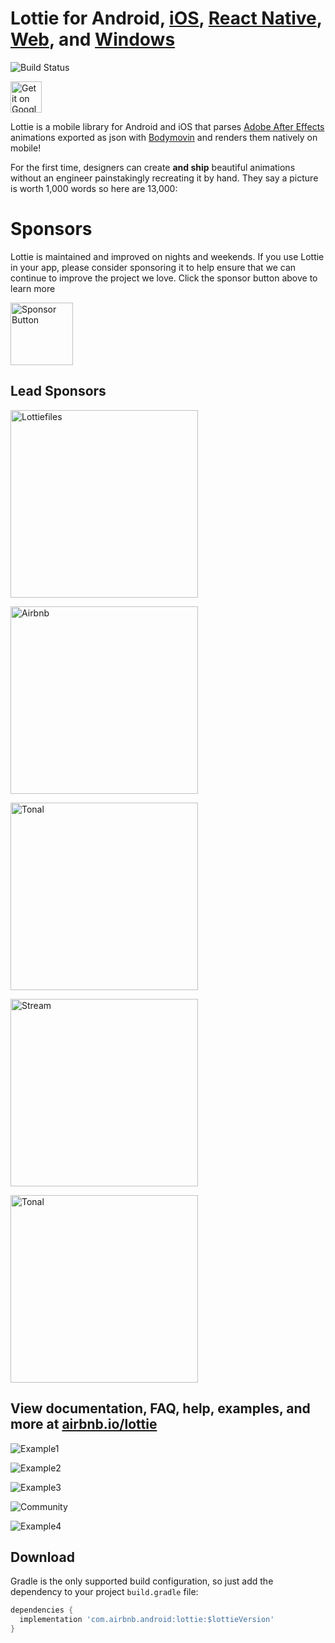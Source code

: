 # Lottie for Android, [iOS](https://github.com/airbnb/lottie-ios), [React Native](https://github.com/airbnb/lottie-react-native), [Web](https://github.com/airbnb/lottie-web), and [Windows](https://aka.ms/lottie)
![Build Status](https://github.com/airbnb/lottie-android/workflows/Verify/badge.svg)


<a href='https://play.google.com/store/apps/details?id=com.airbnb.lottie'><img alt='Get it on Google Play' src='https://play.google.com/intl/en_us/badges/images/generic/en_badge_web_generic.png' height="50px"/></a>

Lottie is a mobile library for Android and iOS that parses [Adobe After Effects](http://www.adobe.com/products/aftereffects.html) animations exported as json with [Bodymovin](https://github.com/airbnb/lottie-web) and renders them natively on mobile!

For the first time, designers can create **and ship** beautiful animations without an engineer painstakingly recreating it by hand. They say a picture is worth 1,000 words so here are 13,000:

# Sponsors
Lottie is maintained and improved on nights and weekends. If you use Lottie in your app, please consider sponsoring it to help ensure that we can continue to improve the project we love.
Click the sponsor button above to learn more

<img src="gifs/Sponsor.png" alt="Sponsor Button" width="100"/>

## Lead Sponsors
<a href="https://www.lottiefiles.com/"><img src="images/lottiefiles.svg" alt="Lottiefiles" width="300" /></a>

<a href="https://www.airbnb.com/"><img src="images/airbnb.svg" alt="Airbnb" width="300" /></a>

<a href="https://www.tonal.com/"><img src="images/tonal.svg" alt="Tonal" width="300" /></a>

<a href="https://getstream.io/chat/sdk/android/?utm_source=lottie&utm_medium=sponsorship&utm_content=developer"><img src="images/stream.png" alt="Stream" width="300" /></a>

<a href="https://www.duolingo.com/"><img src="images/duolingo.svg" alt="Tonal" width="300" /></a>

## View documentation, FAQ, help, examples, and more at [airbnb.io/lottie](http://airbnb.io/lottie/)



![Example1](gifs/Example1.gif)


![Example2](gifs/Example2.gif)


![Example3](gifs/Example3.gif)


![Community](gifs/Community%202_3.gif)


![Example4](gifs/Example4.gif)


## Download

Gradle is the only supported build configuration, so just add the dependency to your project `build.gradle` file:

```groovy
dependencies {
  implementation 'com.airbnb.android:lottie:$lottieVersion'
}
```
